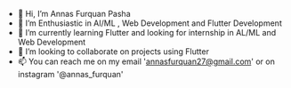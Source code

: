 - 👋 Hi, I’m Annas Furquan Pasha
- 👀 I’m Enthusiastic in AI/ML , Web Development and Flutter Development
- 🌱 I’m currently learning Flutter and looking for internship in AL/ML and Web Development
- 💞️ I’m looking to collaborate on projects using Flutter 
- 📫 You can reach me on my email 'annasfurquan27@gmail.com' or on instagram '@annas_furquan'

<!---
Annas-Furquan-Pasha/Annas-Furquan-Pasha is a ✨ special ✨ repository because its `README.md` (this file) appears on your GitHub profile.
You can click the Preview link to take a look at your changes.
--->
